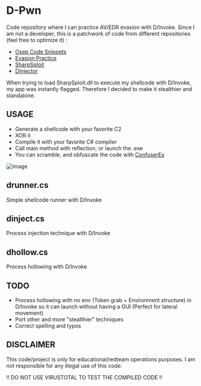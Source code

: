 # D-Pwn
Code repository where I can practice AV/EDR evasion with D/Invoke. Since I am not a developer, this is a patchwork of code from different repositories (feel free to optimize it) :
- [Osep Code Snippets](https://github.com/chvancooten/OSEP-Code-Snippets)
- [Evasion Practice](https://github.com/cinzinga/Evasion-Practice)
- [SharpSploit](https://github.com/cobbr/SharpSploit)
- [DInjector](https://github.com/snovvcrash/DInjector)

When trying to load SharpSploit.dll to execute my shellcode with D/Invoke, my app was instantly flagged. Therefore I decided to make it stealthier and standalone.

## USAGE
- Generate a shellcode with your favorite C2
- XOR it
- Compile it with your favorite C# compiler
- Call main method with reflection, or launch the .exe
- You can scramble, and obfuscate the code with [ConfuserEx](https://github.com/mkaring/ConfuserEx)

![image](https://user-images.githubusercontent.com/18697868/140501678-936d8ca9-a20c-4829-beea-796ec6f746d3.png)

## drunner.cs
Simple shellcode runner with D/Invoke

## dinject.cs
Process injection technique with D/Invoke

## dhollow.cs
Process hollowing with D/Invoke

## TODO
- Process hollowing with no env (Token grab + Environment structure) in D/Invoke so it can launch without having a GUI (Perfect for lateral movement)
- Port other and more "stealthier" techniques
- Correct spelling and typos

## DISCLAIMER
This code/project is only for educational/redteam operations purposes. I am not responsible for any illegal use of this code. 

!! DO NOT USE VIRUSTOTAL TO TEST THE COMPILED CODE  !!
